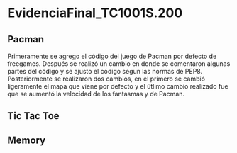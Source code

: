# EvidenciaFinal_TC1001S.200

## Pacman
Primeramente se agrego el código del juego de Pacman por defecto de freegames. Después se realizó un cambio en donde se comentaron algunas partes del código y se ajusto el código segun las normas de PEP8. Posteriormente se realizaron dos cambios, en el primero se cambió ligeramente el mapa que viene por defecto y el útlimo cambio realizado fue que se aumentó la velocidad de los fantasmas y de Pacman.

## Tic Tac Toe

## Memory
